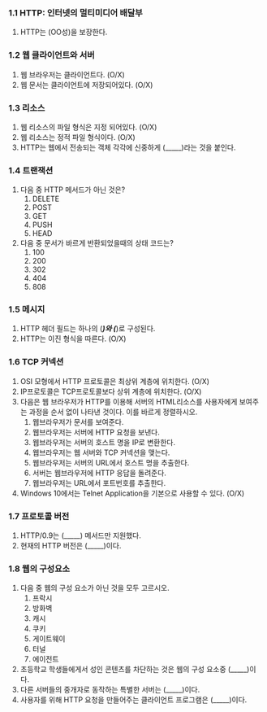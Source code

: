 ### 1.1 HTTP: 인터넷의 멀티미디어 배달부
1. HTTP는 (OO성)을 보장한다. 

### 1.2 웹 클라이언트와 서버
1. 웹 브라우저는 클라이언트다. (O/X)
2. 웹 문서는 클라이언트에 저장되어있다. (O/X)

### 1.3 리소스 
1. 웹 리소스의 파일 형식은 지정 되어있다. (O/X)
2. 웹 리소스는 정적 파일 형식이다. (O/X)
3. HTTP는 웹에서 전송되는 객체 각각에 신중하게 (_____)라는 것을 붙인다. 
   
### 1.4 트랜잭션
1. 다음 중 HTTP 메서드가 아닌 것은?
   1. DELETE
   2. POST
   3. GET
   4. PUSH
   5. HEAD
2. 다음 중 문서가 바르게 반환되었을때의 상태 코드는?
   1. 100
   2. 200
   3. 302
   4. 404
   5. 808

### 1.5 메시지 
1. HTTP 헤더 필드는 하나의 (_____)와 (_____)로 구성된다.
2. HTTP는 이진 형식을 따른다. (O/X)

### 1.6 TCP 커넥션
1. OSI 모형에서 HTTP 프로토콜은 최상위 계층에 위치한다. (O/X)
2. IP프로토콜은 TCP프로토콜보다 상위 계층에 위치한다. (O/X)
3. 다음은 웹 브라우저가 HTTP를 이용해 서버의 HTML리소스를 사용자에게 보여주는 과정을 순서 없이 나타낸 것이다. 이를 바르게 정렬하시오.
   1. 웹브라우저가 문서를 보여준다.
   2. 웹브라우저는 서버에 HTTP 요청을 보낸다.
   3. 웹브라우저는 서버의 호스트 명을 IP로 변환한다.
   4. 웹브라우저는 웹 서버와 TCP 커넥션을 맺는다.
   5. 웹브라우저는 서버의 URL에서 호스트 명을 추출한다.
   6. 서버는 웹브라우저에 HTTP 응답을 돌려준다. 
   7. 웹브라우저는 URL에서 포트번호를 추출한다. 
4. Windows 10에서는 Telnet Application을 기본으로 사용할 수 있다. (O/X)

### 1.7 프로토콜 버전
1. HTTP/0.9는 (_____) 메서드만 지원했다. 
2. 현재의 HTTP 버전은 (_____)이다. 

### 1.8 웹의 구성요소
1. 다음 중 웹의 구성 요소가 아닌 것을 모두 고르시오.
   1. 프락시
   2. 방화벽
   3. 캐시
   4. 쿠키
   5. 게이트웨이
   6. 터널
   7. 에이전트
2. 초등학교 학생들에게서 성인 콘텐츠를 차단하는 것은 웹의 구성 요소중 (_____)이다.
3. 다른 서버들의 중개자로 동작하는 특별한 서버는 (_____)이다.
4. 사용자를 위해 HTTP 요청을 만들어주는 클라이언트 프로그램은 (_____)이다. 
